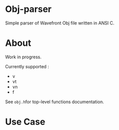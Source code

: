 # Obj-parser
Simple parser of Wavefront Obj file written in ANSI C.

# About

Work in progress.

Currently supported :
  - v
  - vt
  - vn
  - f

  See ```obj.h```for top-level functions documentation.
  
# Use Case

```c
```
